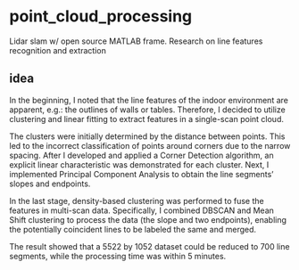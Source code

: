 # point_cloud_processing
Lidar slam w/ open source MATLAB frame. Research on line features recognition and extraction

## idea
In the beginning, I noted that the line features of the 
indoor environment are apparent, e.g.: the outlines of walls or tables. Therefore, I decided to 
utilize clustering and linear fitting to extract features in a single-scan point cloud. <be>

The clusters were initially determined by the distance between points. This led to the incorrect 
classification of points around corners due to the narrow spacing. After I developed and 
applied a Corner Detection algorithm, an explicit linear characteristic was demonstrated for 
each cluster. Next, I implemented Principal Component Analysis to obtain the line segments’ 
slopes and endpoints. <be>

In the last stage, density-based clustering was performed to fuse the features in 
multi-scan data. Specifically, I combined DBSCAN and Mean Shift clustering to 
process the data (the slope and two endpoints), enabling the potentially coincident lines to be 
labeled the same and merged. <be>

The result showed that a 5522 by 1052 dataset could be 
reduced to 700 line segments, while the processing time was within 5 minutes.
